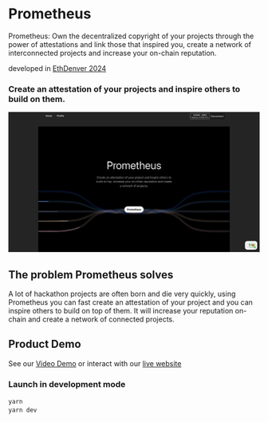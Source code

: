 # Prometheus 

Prometheus: Own the decentralized copyright of your projects through the power of attestations and link those that inspired you, create a network of interconnected projects and increase your on-chain reputation.

developed in [EthDenver 2024](https://www.ethdenver.com/)

### Create an attestation of your projects and inspire others to build on them.

![image](https://github.com/mmatteo23/ethdenver-prometheus/blob/master/images/prometheus.png?raw=true)

## The problem Prometheus solves

A lot of hackathon projects are often born and die very quickly, using Prometheus you can fast create an attestation of your project and you can inspire others to build on top of them. It will increase your reputation on-chain and create a network of connected projects.

## Product Demo

See our [Video Demo](https://www.youtube.com/watch?v=L0c7XsBJjMc) or interact with our [live website](https://prometheus-portal.vercel.app/)

### Launch in development mode

```bash
yarn
yarn dev
```
